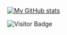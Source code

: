 [![My GitHub stats](https://github-readme-stats.vercel.app/api?username=Maksiooo&count_private=true&show_border=false&show_icons=true&title_color=fff&icon_color=79ff97&text_color=9f9f9f&bg_color=000000)](https://github.com/Maksiooo/Maksiooo)

![Visitor Badge](https://visitor-badge.laobi.icu/badge?page_id=Maksiooo)
